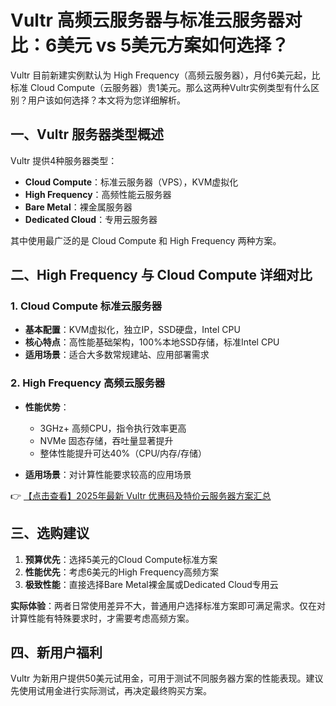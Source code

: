 # Vultr 高频云服务器与标准云服务器对比：6美元 vs 5美元方案如何选择？

Vultr 目前新建实例默认为 High Frequency（高频云服务器），月付6美元起，比标准 Cloud Compute（云服务器）贵1美元。那么这两种Vultr实例类型有什么区别？用户该如何选择？本文将为您详细解析。

## 一、Vultr 服务器类型概述

Vultr 提供4种服务器类型：

- **Cloud Compute**：标准云服务器（VPS），KVM虚拟化
- **High Frequency**：高频性能云服务器
- **Bare Metal**：裸金属服务器
- **Dedicated Cloud**：专用云服务器

其中使用最广泛的是 Cloud Compute 和 High Frequency 两种方案。

## 二、High Frequency 与 Cloud Compute 详细对比

### 1. Cloud Compute 标准云服务器

- **基本配置**：KVM虚拟化，独立IP，SSD硬盘，Intel CPU
- **核心特点**：高性能基础架构，100%本地SSD存储，标准Intel CPU
- **适用场景**：适合大多数常规建站、应用部署需求

### 2. High Frequency 高频云服务器

- **性能优势**：
  - 3GHz+ 高频CPU，指令执行效率更高
  - NVMe 固态存储，吞吐量显著提升
  - 整体性能提升可达40%（CPU/内存/存储）
  
- **适用场景**：对计算性能要求较高的应用场景

👉 [【点击查看】2025年最新 Vultr 优惠码及特价云服务器方案汇总](https://bit.ly/VuLtr)

## 三、选购建议

1. **预算优先**：选择5美元的Cloud Compute标准方案
2. **性能优先**：考虑6美元的High Frequency高频方案
3. **极致性能**：直接选择Bare Metal裸金属或Dedicated Cloud专用云

**实际体验**：两者日常使用差异不大，普通用户选择标准方案即可满足需求。仅在对计算性能有特殊要求时，才需要考虑高频方案。

## 四、新用户福利

Vultr 为新用户提供50美元试用金，可用于测试不同服务器方案的性能表现。建议先使用试用金进行实际测试，再决定最终购买方案。